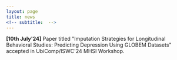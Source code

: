 ```yaml
---
layout: page
title: news
<!-- subtitle:  -->
---
```



<b>[10th July'24]</b>   Paper titled "Imputation Strategies for Longitudinal Behavioral Studies: Predicting Depression Using GLOBEM Datasets" accepted in UbiComp/ISWC'24 MHSI Workshop.
